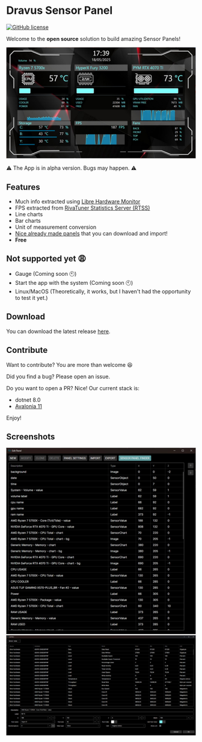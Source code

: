 # Dravus Sensor Panel
[![GitHub license](https://img.shields.io/github/license/ynixt/dravus-sensor-panel)](https://github.com/ynixt/dravus-sensor-panel/blob/master/LICENSE)

Welcome to the **open source** solution to build amazing Sensor Panels!

<img
  src="./screenshots/screenshot-with-first-theme.jpg"
  width="612" width="360"/>

:warning: The App is in alpha version. Bugs may happen. :warning:

## Features

- Much info extracted using [Libre Hardware Monitor](https://github.com/LibreHardwareMonitor/LibreHardwareMonitor)
- FPS extracted from [RivaTuner Statistics Server (RTSS)](https://www.guru3d.com/page/rivatuner-rtss-homepage/)
- Line charts
- Bar charts
- Unit of measurement conversion
- [Nice already made panels](https://github.com/topics/dravus-sensor-panel) that you can download and import!
- **Free**

## Not supported yet :weary:

- Gauge (Coming soon :clock10:)
- Start the app with the system (Coming soon :clock10:)
- Linux/MacOS (Theoretically, it works, but I haven't had the opportunity to test it yet.)

## Download
You can download the latest release [here](https://github.com/ynixt/dravus-sensor-panel/releases).

## Contribute

Want to contribute? You are more than welcome :satisfied:

Did you find a bug? Please open an issue.

Do you want to open a PR? Nice! Our current stack is:
- dotnet 8.0
- [Avalonia 11](https://github.com/AvaloniaUI/Avalonia)

Enjoy!

## Screenshots

![image](./screenshots/edit%20panel.jpg)
![image](./screenshots/edit%20item.jpg)

